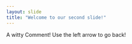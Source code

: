```yaml
---
layout: slide
title: "Welcome to our second slide!"
---
```

A witty Comment!
Use the left arrow to go back!
